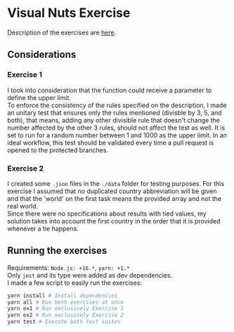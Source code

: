 # Visual Nuts Exercise
Description of the exercises are [here](Exercises.md).

## Considerations
### Exercise 1
I took into consideration that the function could receive a parameter to define the upper limit.  
To enforce the consistency of the rules specified on the description, I made an unitary test that ensures only the rules mentioned (divisble by 3, 5, and both), that means, adding any other divisible rule that doesn't change the number affected by the other 3 rules, should not affect the test as well. It is set to run for a random number between 1 and 1000 as the upper limit. In an ideal workflow, this test should be validated every time a pull request is opened to the protected branches.

### Exercise 2
I created some `.json` files in the `./data` folder for testing purposes. For this exercise I assumed that no duplicated country abbreviation will be given and that the 'world' on the first task means the provided array and not the real world.  
Since there were no specifications about results with tied values, my solution takes into account the first country in the order that it is provided whenever a tie happens.

## Running the exercises
Requirements: `Node.js: +16.*`, `yarn: +1.*`  
Only `jest` and its type were added as dev dependencies.  
I made a few script to easily run the exercises:
```bash
yarn install # Install dependencies
yarn all # Run both exercises at once
yarn ex1 # Run exclusively Exercise 1
yarn ex2 # Run exclusively Exercise 2
yarn test # Execute both test suites
```
